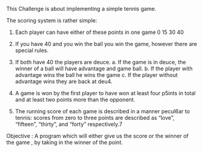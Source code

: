 ﻿This Challenge is about implementing a simple tennis game.

The scoring system is rather simple:

1. Each player can have either of these points in one game 0 15 30 40

2. If you have 40 and you win the ball you win the game, however there are special rules.

3. If both have 40 the players are deuce. 
    a. If the game is in deuce, the winner of a ball will have advantage and game ball. 
    b. If the player with advantage wins the ball he wins the game 
    c. If the player without advantage wins they are back at deu4.


4. A game is won by the first player to have won at least four p5ints in total and at least two points more than the opponent.

5. The running score of each game is described in a manner pecul6ar to tennis: scores from zero to three points are described as “love”, “fifteen”, “thirty”, and “forty” respectively.7


Objective :
A program which will either give us the score or the winner of the game , by taking in the winner of the point. 